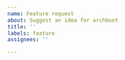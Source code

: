 ```yaml
---
name: Feature request
about: Suggest an idea for archboot
title: ''
labels: feature
assignees: ''

---
```


<!-- Please search existing issues to avoid creating duplicates. -->

<!-- Describe the feature you'd like. -->
